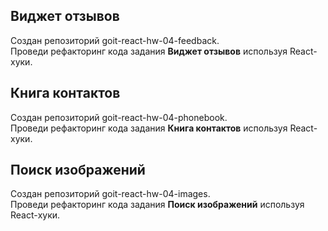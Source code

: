 ## Виджет отзывов
Создан репозиторий goit-react-hw-04-feedback.
<br>Проведи рефакторинг кода задания <b>Виджет отзывов</b> используя React-хуки.</br>

## Книга контактов
Создан репозиторий goit-react-hw-04-phonebook.
<br>Проведи рефакторинг кода задания <b>Книга контактов</b> используя React-хуки.</br>

## Поиск изображений
Создан репозиторий goit-react-hw-04-images.
<br>Проведи рефакторинг кода задания <b>Поиск изображений</b> используя React-хуки.</br>
